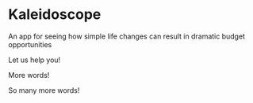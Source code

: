 # Kaleidoscope

An app for seeing how simple life changes can result in dramatic budget opportunities

Let us help you!

More words!

So many more words!